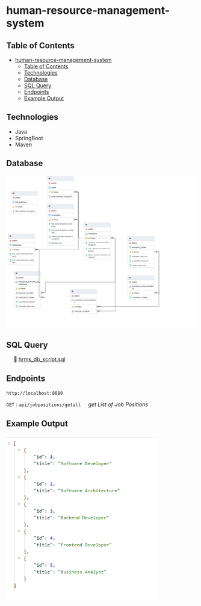 # human-resource-management-system


## Table of Contents
- [human-resource-management-system](#human-resource-management-system)
  - [Table of Contents](#table-of-contents)
  - [Technologies](#technologies)
  - [Database](#database)
  - [SQL Query](#sql-query)
  - [Endpoints](#endpoints)
  - [Example Output](#example-output)

## Technologies
* Java
* SpringBoot
* Maven
  

## Database

![database](https://github.com/sumeyyekaratekin/human-resource-management-system/blob/main/res/hrms_db.png) 


## SQL Query
&nbsp;&nbsp;&nbsp;&nbsp; 📃 [hrms_db_script.sql](https://github.com/sumeyyekaratekin/human-resource-management-system/blob/main/res/hrms_db_script.sql)


## Endpoints

`http://localhost:8080`


`GET` :     `api/jobpositions/getall` &nbsp;&nbsp;&nbsp;&nbsp;<i>get List of Job Positions</i>

## Example Output
![jobpositions](https://github.com/sumeyyekaratekin/human-resource-management-system/blob/main/res/jobPositions.png)
